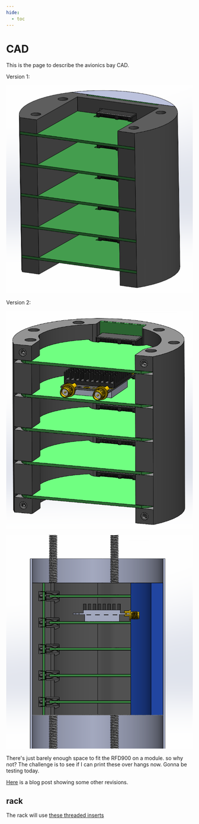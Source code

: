 ```yaml
---
hide:
  - toc
---
```


# CAD

This is the page to describe the avionics bay CAD.

Version 1:

![alt text](cad/1.png)

Version 2:

![alt text](cad/thumbnail.png)

![alt text](cad/2_3_side.png)


There's just barely enough space to fit the RFD900 on a module. so why not?
The challenge is to see if I can print these over hangs now. Gonna be testing today.

[Here](/blog/2024/12/07/avionics-bay-cad/) is a blog post showing some other revisions.

## rack

The rack will use [these threaded inserts](https://www.amazon.ca/gp/product/B0CNRSJ1B2?psc=1)
